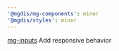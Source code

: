 ```yaml
---
'@mgdis/mg-components': minor
'@mgdis/styles': minor
---
```


[mg-inputs](http://core.pages.mgdis.fr/core-ui/core-ui/storybook/?path=/docs/molecules-inputs-mg-input--docs) Add responsive behavior
